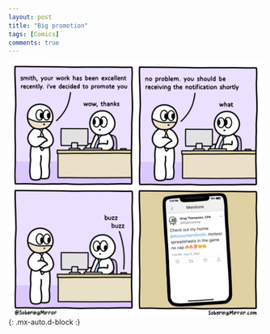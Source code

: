 ```yaml
---
layout: post
title: "Big promotion"
tags: [Comics]
comments: true
---
```



!["Big promotion"](/comics/42.png){: .mx-auto.d-block :}